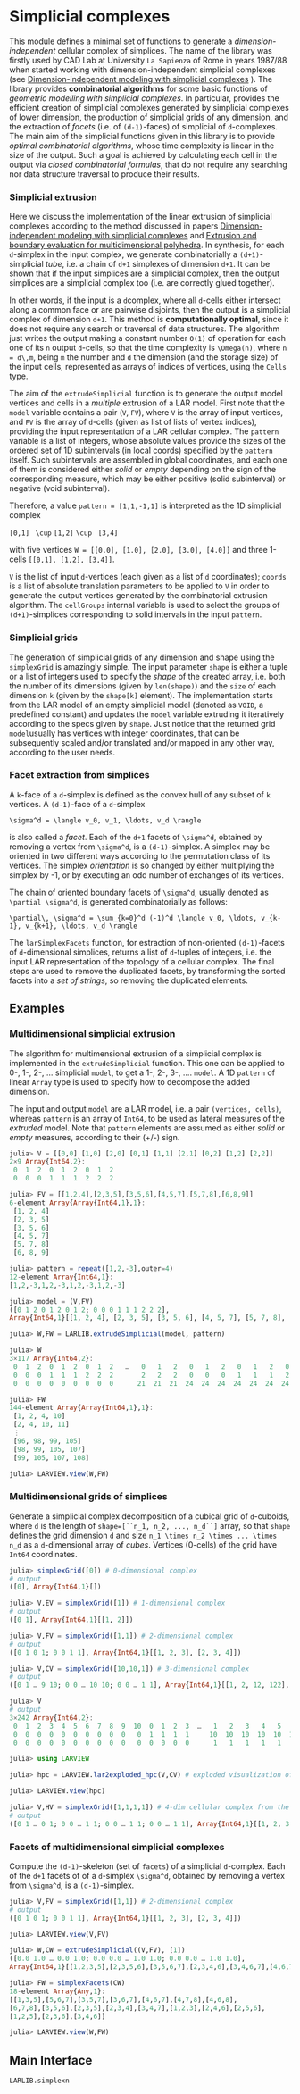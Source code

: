# Simplicial complexes

This module defines a minimal set of functions to generate a *dimension-independent* cellular complex of simplices.
The name of the library was firstly used by  CAD Lab at University ``La Sapienza`` of Rome  in years 1987/88 when started working with dimension-independent simplicial complexes (see [Dimension-independent modeling with simplicial complexes](https://dl.acm.org/citation.cfm?doid=169728.169719) ).
The library provides  **combinatorial algorithms** for some basic functions of *geometric modelling with simplicial complexes*. In particular, provides the efficient creation of simplicial complexes generated by simplicial complexes of lower dimension, the production of simplicial grids of any dimension, and the extraction of *facets* (i.e. of ``(d-1)``-faces) of simplicial of ``d``-complexes. The main aim of the simplicial functions given in this library is to provide *optimal combinatorial algorithms*, whose time complexity is linear in the size of the output.
Such a goal is achieved by calculating each cell in the output via *closed combinatorial formulas*, that do not require any searching nor data structure traversal to produce their results.

### Simplicial extrusion

Here we discuss the implementation of the linear extrusion of simplicial complexes according to the method discussed in papers [Dimension-independent modeling with simplicial complexes](https://dl.acm.org/citation.cfm?doid=169728.169719) and [Extrusion and boundary evaluation for multidimensional polyhedra](https://www.sciencedirect.com/science/article/pii/001044859190080G). In synthesis, for each ``d``-simplex in the input complex, we generate combinatorially a ``(d+1)``-simplicial *tube*, i.e. a chain of ``d+1`` simplexes of dimension ``d+1``. It can be shown that if the input simplices are a simplicial complex, then the output simplices are a simplicial complex too (i.e. are correctly glued together). 

In other words, if the input is a ``d``complex, where all ``d``-cells either intersect along a common face or are pairwise disjoints, then the output is  a simplicial complex of dimension ``d+1``. This method is **computationally optimal**, since it does not require any search or traversal of data structures. The algorithm just writes the output making a constant number ``O(1)`` of operation for each one of its ``n`` output ``d``-cells, so that the time complexity is ``\Omega(n)``, where ``n = d\,m``, being ``m`` the number and ``d`` the dimension (and the storage size) of the input cells, represented as arrays of indices of vertices, using the `Cells` type.

The aim of the `extrudeSimplicial` function is  to generate the output model vertices and cells in a *multiple* extrusion of a LAR model.
First note that the `model` variable contains a pair (`V`, `FV`), where `V` is the array of input vertices, and `FV` is the array of ``d``-cells (given as list of lists of vertex indices), providing the  input representation of a LAR cellular complex.
The `pattern` variable is a list of integers, whose absolute values provide the sizes of the ordered set of 1D subintervals (in local coords) specified by the `pattern` itself. Such subintervals are assembled in global coordinates, and each one of them is considered either *solid* or *empty* depending on the sign of the corresponding measure, which may be either positive (solid subinterval) or negative (void subinterval).  

Therefore, a value `pattern = [1,1,-1,1]` is interpreted as the 1D simplicial complex

`[0,1] ` ``\cup`` ` [1,2] ` ``\cup`` ` [3,4]`

with five vertices `W = [[0.0], [1.0], [2.0], [3.0], [4.0]]` and three 1-cells `[[0,1], [1,2], [3,4]]`.

`V` is the list of input ``d``-vertices (each given as a list of ``d`` coordinates);
`coords` is a list of absolute translation parameters to be applied to `V` in order to generate the output vertices generated by the combinatorial extrusion algorithm.
The `cellGroups` internal variable is used to select the groups of ``(d+1)``-simplices corresponding to solid intervals in the input `pattern`.

### Simplicial grids

The generation of simplicial grids of any dimension and shape using the `simplexGrid`
is amazingly simple. The input parameter `shape` is either a tuple or a list of integers used to specify the *shape* of the created array, i.e. both the number of its dimensions (given by `len(shape)`) and the `size` of each dimension ``k`` (given by the `shape[k]` element).
The implementation starts from the LAR model of an empty simplicial  model (denoted as `VOID`, a predefined constant) and updates the `model` variable extruding it iteratively according to the specs given by `shape`.
Just notice that the returned grid `model`usually has vertices with integer coordinates, that can be subsequently scaled and/or translated and/or mapped in any other way, according to the user needs.


### Facet extraction from simplices

A ``k``-face of a ``d``-simplex is defined as the convex hull of any subset of ``k`` vertices.
A ``(d-1)``-face of a ``d``-simplex 

``
\sigma^d = \langle v_0, v_1, \ldots, v_d \rangle
``

 is also called a *facet*. Each of the ``d+1`` facets of ``\sigma^d``, obtained by removing a vertex from ``\sigma^d``, is a ``(d-1)``-simplex. A simplex may be oriented in two different ways according to the permutation
class of its vertices. The simplex *orientation* is so changed by either multiplying the simplex by -1, or by executing an odd number of exchanges of its vertices. 

The chain of oriented boundary facets of ``\sigma^d``, usually denoted as ``\partial \sigma^d``, is generated combinatorially as follows:

``
\partial\, \sigma^d = \sum_{k=0}^d (-1)^d \langle v_0, \ldots, v_{k-1}, v_{k+1}, \ldots, v_d \rangle
``

The `larSimplexFacets` function, for estraction of non-oriented ``(d-1)``-facets of ``d``-dimensional simplices, returns a list of ``d``-tuples of integers, i.e. the input LAR representation of the topology of a cellular complex. The final steps are used to remove the duplicated facets, by transforming the sorted facets into a *set of strings*, so removing the duplicated elements.

## Examples

### Multidimensional simplicial extrusion

The algorithm for multimensional extrusion of a simplicial complex is implemented in the `extrudeSimplicial` function. 
This one can be applied to 0-, 1-, 2-, ... simplicial `model`, to get a 1-, 2-, 3-, .... `model`.  A 1D `pattern` of linear `Array` type is used to specify how to decompose the added dimension.

The input and output `model` are a LAR model, i.e. a pair `(vertices, cells)`, whereas `pattern` is an array of `Int64`, to be used as lateral measures of the *extruded* model. Note that `pattern` elements are assumed as either *solid* or *empty* measures, according to their (+/-) sign.

```julia
julia> V = [[0,0] [1,0] [2,0] [0,1] [1,1] [2,1] [0,2] [1,2] [2,2]]
2×9 Array{Int64,2}:
 0  1  2  0  1  2  0  1  2
 0  0  0  1  1  1  2  2  2

julia> FV = [[1,2,4],[2,3,5],[3,5,6],[4,5,7],[5,7,8],[6,8,9]]
6-element Array{Array{Int64,1},1}:
 [1, 2, 4]
 [2, 3, 5]
 [3, 5, 6]
 [4, 5, 7]
 [5, 7, 8]
 [6, 8, 9]

julia> pattern = repeat([1,2,-3],outer=4)
12-element Array{Int64,1}:
[1,2,-3,1,2,-3,1,2,-3,1,2,-3]

julia> model = (V,FV)
([0 1 2 0 1 2 0 1 2; 0 0 0 1 1 1 2 2 2], 
Array{Int64,1}[[1, 2, 4], [2, 3, 5], [3, 5, 6], [4, 5, 7], [5, 7, 8], [6, 8, 9]])

julia> W,FW = LARLIB.extrudeSimplicial(model, pattern)

julia> W
3×117 Array{Int64,2}:
 0  1  2  0  1  2  0  1  2   …   0   1   2   0   1   2   0   1   2   0   1   2
 0  0  0  1  1  1  2  2  2       2   2   2   0   0   0   1   1   1   2   2   2
 0  0  0  0  0  0  0  0  0      21  21  21  24  24  24  24  24  24  24  24  24

julia> FW
144-element Array{Array{Int64,1},1}:
 [1, 2, 4, 10]      
 [2, 4, 10, 11]     
 ⋮                  
 [96, 98, 99, 105]  
 [98, 99, 105, 107] 
 [99, 105, 107, 108]

julia> LARVIEW.view(W,FW)
```


### Multidimensional grids of simplices

Generate a simplicial complex decomposition of a cubical grid of ``d``-cuboids, where ``d`` is the length of `shape=[``n_1, n_2, ..., n_d``]` array, so that `shape` defines the grid dimension ``d`` and size ``n_1 \times n_2 \times ... \times n_d``  as a ``d``-dimensional array of *cubes*. Vertices (0-cells) of the grid have `Int64` coordinates.

```julia
julia> simplexGrid([0]) # 0-dimensional complex
# output
([0], Array{Int64,1}[])

julia> V,EV = simplexGrid([1]) # 1-dimensional complex
# output
([0 1], Array{Int64,1}[[1, 2]])

julia> V,FV = simplexGrid([1,1]) # 2-dimensional complex
# output
([0 1 0 1; 0 0 1 1], Array{Int64,1}[[1, 2, 3], [2, 3, 4]])

julia> V,CV = simplexGrid([10,10,1]) # 3-dimensional complex
# output
([0 1 … 9 10; 0 0 … 10 10; 0 0 … 1 1], Array{Int64,1}[[1, 2, 12, 122], [2, 12, 122, 123], [12, 122, 123, 133], [2, 12, 13, 123], [12, 13, 123, 133], [13, 123, 133, 134], [2, 3, 13, 123], [3, 13, 123, 124], [13, 123, 124, 134], [3, 13, 14, 124]  …  [119, 229, 230, 240], [109, 119, 120, 230], [119, 120, 230, 240], [120, 230, 240, 241], [109, 110, 120, 230], [110, 120, 230, 231], [120, 230, 231, 241], [110, 120, 121, 231], [120, 121, 231, 241], [121, 231, 241, 242]])

julia> V
# output
3×242 Array{Int64,2}:
 0  1  2  3  4  5  6  7  8  9  10  0  1  2  3  …   1   2   3   4   5   6   7   8   9  10
 0  0  0  0  0  0  0  0  0  0   0  1  1  1  1     10  10  10  10  10  10  10  10  10  10
 0  0  0  0  0  0  0  0  0  0   0  0  0  0  0      1   1   1   1   1   1   1   1   1   1

julia> using LARVIEW

julia> hpc = LARVIEW.lar2exploded_hpc(V,CV) # exploded visualization of the grid

julia> LARVIEW.view(hpc)

julia> V,HV = simplexGrid([1,1,1,1]) # 4-dim cellular complex from the 4D simplex
# output
([0 1 … 0 1; 0 0 … 1 1; 0 0 … 1 1; 0 0 … 1 1], Array{Int64,1}[[1, 2, 3, 5, 9], [2, 3, 5, 9, 10], [3, 5, 9, 10, 11], [5, 9, 10, 11, 13], [2, 3, 5, 6, 10], [3, 5, 6, 10, 11], [5, 6, 10, 11, 13], [6, 10, 11, 13, 14], [3, 5, 6, 7, 11], [5, 6, 7, 11, 13]  …  [4, 6, 10, 11, 12], [6, 10, 11, 12, 14], [3, 4, 6, 7, 11], [4, 6, 7, 11, 12], [6, 7, 11, 12, 14], [7, 11, 12, 14, 15], [4, 6, 7, 8, 12], [6, 7, 8, 12, 14], [7, 8, 12, 14, 15], [8, 12, 14, 15, 16]])
```


### Facets of multidimensional simplicial complexes

Compute the `(d-1)`-skeleton (set of `facets`) of a simplicial `d`-complex.
Each of the ``d+1`` facets of of a ``d``-simplex ``\sigma^d``, obtained by removing a vertex from ``\sigma^d``, is a ``(d-1)``-simplex.


```julia
julia> V,FV = simplexGrid([1,1]) # 2-dimensional complex
# output
([0 1 0 1; 0 0 1 1], Array{Int64,1}[[1, 2, 3], [2, 3, 4]])

julia> LARVIEW.view(V,FV)

julia> W,CW = extrudeSimplicial((V,FV), [1])
([0.0 1.0 … 0.0 1.0; 0.0 0.0 … 1.0 1.0; 0.0 0.0 … 1.0 1.0], 
Array{Int64,1}[[1,2,3,5],[2,3,5,6],[3,5,6,7],[2,3,4,6],[3,4,6,7],[4,6,7,8]])

julia> FW = simplexFacets(CW)
18-element Array{Any,1}:
[[1,3,5],[5,6,7],[3,5,7],[3,6,7],[4,6,7],[4,7,8],[4,6,8],
[6,7,8],[3,5,6],[2,3,5],[2,3,4],[3,4,7],[1,2,3],[2,4,6],[2,5,6],
[1,2,5],[2,3,6],[3,4,6]]

julia> LARVIEW.view(W,FW)
```



## Main Interface

```@docs
LARLIB.simplexn
```
